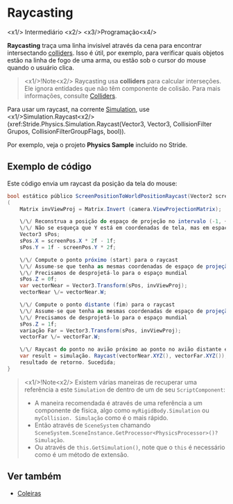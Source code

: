 # Raycasting

<x1\/> Intermediário <x2\/>
<x3\/>Programação<x4\/>

**Raycasting** traça uma linha invisível através da cena para encontrar intersectando [colliders](colliders.md). Isso é útil, por exemplo, para verificar quais objetos estão na linha de fogo de uma arma, ou estão sob o cursor do mouse quando o usuário clica.

> <x1\/>!Note<x2\/>
> Raycasting usa **colliders** para calcular interseções. Ele ignora entidades que não têm componente de colisão. Para mais informações, consulte [Colliders](colliders.md).

Para usar um raycast, na corrente [Simulation](xref:Stride.Physics.Simulation), use <x1\/>Simulation.Raycast<x2\/>(xref:Stride.Physics.Simulation.Raycast(Vector3, Vector3, CollisionFilter Grupos, CollisionFilterGroupFlags, bool)).

Por exemplo, veja o projeto **Physics Sample** incluído no Stride.

## Exemplo de código

Este código envia um raycast da posição da tela do mouse:

```cs
bool estático público ScreenPositionToWorldPositionRaycast(Vector2 screenPos, CameraComponent câmera, Simulação)
(
    Matrix invViewProj = Matrix.Invert (camera.ViewProjectionMatrix);

    \/\/ Reconstrua a posição do espaço de projeção no intervalo (-1, +1).
    \/\/ Não se esqueça que Y está em coordenadas de tela, mas em espaço de projeção
    Vector3 sPos;
    sPos.X = screenPos.X * 2f - 1f;
    sPos.Y = 1f - screenPos.Y * 2f;

    \/\/ Compute o ponto próximo (start) para o raycast
    \/\/ Assume-se que tenha as mesmas coordenadas de espaço de projeção (x,y) e z = 0 (de pé no plano próximo)
    \/\/ Precisamos de desprojetá-lo para o espaço mundial
    sPos.Z = 0f;
    var vectorNear = Vector3.Transform(sPos, invViewProj);
    vectorNear \/= vectorNear.W;

    \/\/ Compute o ponto distante (fim) para o raycast
    \/\/ Assume-se que tenha as mesmas coordenadas de espaço de projeção (x,y) e z = 1 (de pé no plano distante)
    \/\/ Precisamos de desprojetá-lo para o espaço mundial
    sPos.Z = 1f;
    variação Far = Vector3.Transform(sPos, invViewProj);
    vectorFar \/= vectorFar.W;

    \/\/ Raycast do ponto no avião próximo ao ponto no avião distante e obter o resultado da colisão
    var result = simulação. Raycast(vectorNear.XYZ(), vectorFar.XYZ());
    resultado de retorno. Sucedida;
}
```

> <x1\/>!Note<x2\/>
> Existem várias maneiras de recuperar uma referência a este `Simulation` de dentro de um de seu `ScriptComponent`:
> - A maneira recomendada é através de uma referência a um componente de física, algo como `myRigidBody.Simulation` ou `myCollision. Simulação` como é o mais rápido.
> - Então através de `SceneSystem` chamando `SceneSystem.SceneInstance.GetProcessor<PhysicsProcessor>()?Simulação`.
> - Ou através de `this.GetSimulation()`, note que o `this` é necessário como é um método de extensão.

## Ver também
* [Coleiras](colliders.md)
